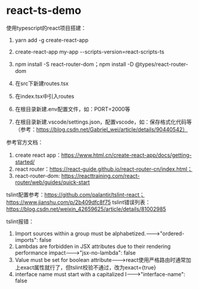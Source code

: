 # react-ts-demo
使用typescript的react项目搭建：

1. yarn add -g create-react-app

2. create-react-app my-app --scripts-version=react-scripts-ts

3. npm install -S react-router-dom；npm install -D @types/react-router-dom

4. 在src下新建routes.tsx

5. 在index.tsx中引入routes

6. 在根目录新建.env配置文件，如：PORT=2000等

7. 在根目录新建.vscode/settings.json，配置vscode，如：保存格式化代码等
（参考：https://blog.csdn.net/Gabriel_wei/article/details/90440542）

参考官方文档：

1. create react app：https://www.html.cn/create-react-app/docs/getting-started/
2. react router：https://react-guide.github.io/react-router-cn/index.html；
3. react-router-dom: https://reacttraining.com/react-router/web/guides/quick-start

tslint配置参考：https://github.com/palantir/tslint-react；https://www.jianshu.com/p/2b409dfc8f75
tslint错误列表：https://blog.csdn.net/weixin_42659625/article/details/81002985

tslint报错：

1. Import sources within a group must be alphabetized.--->"ordered-imports": false
2. Lambdas are forbidden in JSX attributes due to their rendering performance impact--->"jsx-no-lambda": false
3. Value must be set for boolean attribute--->react使用严格路由时通常加上exact属性就行了，但tslint校验不通过，改为exact={true}
4. interface name must start with a capitalized I--->"interface-name": false
